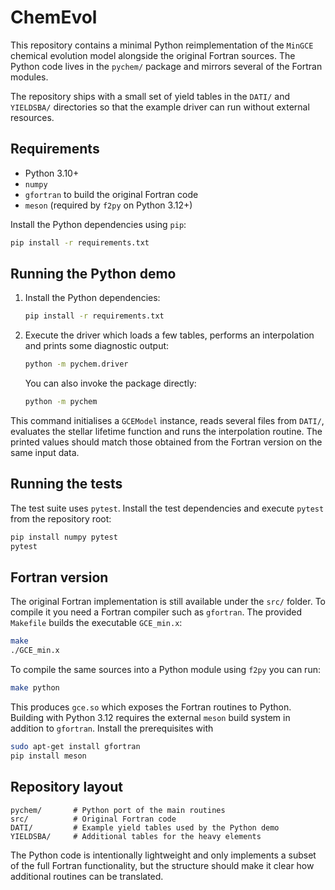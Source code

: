 # ChemEvol

This repository contains a minimal Python reimplementation of the `MinGCE`
chemical evolution model alongside the original Fortran sources.
The Python code lives in the `pychem/` package and mirrors several of the
Fortran modules.

The repository ships with a small set of yield tables in the `DATI/` and
`YIELDSBA/` directories so that the example driver can run without external
resources.

## Requirements

* Python 3.10+
* `numpy`
* `gfortran` to build the original Fortran code
* `meson` (required by `f2py` on Python 3.12+)

Install the Python dependencies using `pip`:

```bash
pip install -r requirements.txt
```

## Running the Python demo

1. Install the Python dependencies:

   ```bash
   pip install -r requirements.txt
   ```

2. Execute the driver which loads a few tables, performs an interpolation
   and prints some diagnostic output:

   ```bash
   python -m pychem.driver
   ```

   You can also invoke the package directly:

   ```bash
   python -m pychem
   ```

This command initialises a `GCEModel` instance, reads several files from
`DATI/`, evaluates the stellar lifetime function and runs the interpolation
routine. The printed values should match those obtained from the Fortran
version on the same input data.

## Running the tests

The test suite uses `pytest`. Install the test dependencies and execute
`pytest` from the repository root:

```bash
pip install numpy pytest
pytest
```

## Fortran version

The original Fortran implementation is still available under the `src/`
folder. To compile it you need a Fortran compiler such as `gfortran`.
The provided `Makefile` builds the executable `GCE_min.x`:

```bash
make
./GCE_min.x
```

To compile the same sources into a Python module using `f2py` you can run:

```bash
make python
```
This produces `gce.so` which exposes the Fortran routines to Python.
Building with Python 3.12 requires the external `meson` build
system in addition to `gfortran`. Install the prerequisites with

```bash
sudo apt-get install gfortran
pip install meson
```

## Repository layout

```
pychem/       # Python port of the main routines
src/          # Original Fortran code
DATI/         # Example yield tables used by the Python demo
YIELDSBA/     # Additional tables for the heavy elements
```

The Python code is intentionally lightweight and only implements a subset of
the full Fortran functionality, but the structure should make it clear how
additional routines can be translated.
